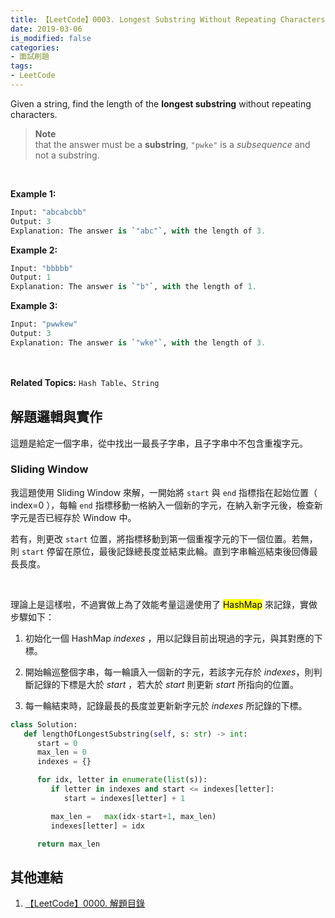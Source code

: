 ```yaml
---
title: 【LeetCode】0003. Longest Substring Without Repeating Characters
date: 2019-03-06
is_modified: false
categories:
- 面試刷題
tags:
- LeetCode
--- 
```


Given a string, find the length of the  **longest substring**  without repeating characters.
<!--more-->
> **Note** <br>
> that the answer must be a **substring**, `"pwke"` is a _subsequence_ and not a substring.

<br>

**Example 1:**
```python
Input: "abcabcbb"
Output: 3 
Explanation: The answer is `"abc"`, with the length of 3. 
```

**Example 2:**
```python
Input: "bbbbb"
Output: 1 
Explanation: The answer is `"b"`, with the length of 1.
```

**Example 3:**
```python
Input: "pwwkew"
Output: 3 
Explanation: The answer is `"wke"`, with the length of 3. 
```
<br>

**Related Topics:** `Hash Table`、`String`



## 解題邏輯與實作
這題是給定一個字串，從中找出一最長子字串，且子字串中不包含重複字元。


### Sliding Window
我這題使用 Sliding Window 來解，一開始將 ```start``` 與 ```end``` 指標指在起始位置（ index=0 ），每輪 ```end``` 指標移動一格納入一個新的字元，在納入新字元後，檢查新字元是否已經存於 Window 中。

若有，則更改  ```start```  位置，將指標移動到第一個重複字元的下一個位置。若無，則  ```start```  停留在原位，最後記錄總長度並結束此輪。直到字串輪巡結束後回傳最長長度。

<br>

理論上是這樣啦，不過實做上為了效能考量這邊使用了 <mark>HashMap</mark> 來記錄，實做步驟如下：

1.  初始化一個 HashMap _indexes_ ，用以記錄目前出現過的字元，與其對應的下標。

2.  開始輪巡整個字串，每一輪讀入一個新的字元，若該字元存於 _indexes_，則判斷記錄的下標是大於 _start_ ，若大於 _start_ 則更新 _start_ 所指向的位置。

3.  每一輪結束時，記錄最長的長度並更新新字元於 _indexes_ 所記錄的下標。


```python
class Solution:
   def lengthOfLongestSubstring(self, s: str) -> int:
      start = 0
      max_len = 0
      indexes = {}

      for idx, letter in enumerate(list(s)):
         if letter in indexes and start <= indexes[letter]:
            start = indexes[letter] + 1

         max_len =   max(idx-start+1, max_len)
         indexes[letter] = idx

      return max_len 
```



## 其他連結
1. [【LeetCode】0000. 解題目錄](/LeetCode-0000-Contents/)
